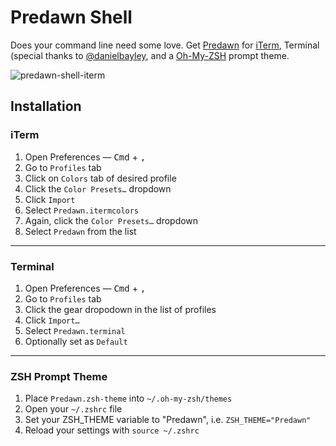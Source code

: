# Predawn Shell 

Does your command line need some love. Get [Predawn](/jamiewilson/predawn) for [iTerm](http://iterm2.com/), Terminal (special thanks to [@danielbayley](https://github.com/danielbayley), and a [Oh-My-ZSH](http://ohmyz.sh/) prompt theme.

![predawn-shell-iterm](http://i.imgur.com/lJ34FpJ.png)

## Installation

### iTerm 

1. Open Preferences — <kbd>Cmd</kbd> + <kbd>,</kbd>
1. Go to `Profiles` tab
1. Click on `Colors` tab of desired profile
1. Click the `Color Presets…` dropdown
1. Click `Import`
1. Select `Predawn.itermcolors`
1. Again, click the `Color Presets…` dropdown
1. Select `Predawn` from the list

---

### Terminal

1. Open Preferences — <kbd>Cmd</kbd> + <kbd>,</kbd>
1. Go to `Profiles` tab
1. Click the gear dropodown in the list of profiles
1. Click `Import…`
1. Select `Predawn.terminal`
1. Optionally set as `Default`

---

### ZSH Prompt Theme

1. Place `Predawn.zsh-theme` into `~/.oh-my-zsh/themes`
1. Open your `~/.zshrc` file 
1. Set your ZSH_THEME variable to "Predawn", i.e. `ZSH_THEME="Predawn"`
1. Reload your settings with `source ~/.zshrc`
